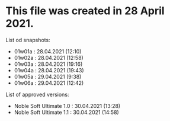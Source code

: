 # This file was created in 28 April 2021.
List od snapshots:
- 01w01a : 28.04.2021 (12:10)
- 01w02a : 28.04.2021 (12:58)
- 01w03a : 28.04.2021 (19:16)
- 01w04a : 28.04.2021 (19:43)
- 01w05a : 29.04.2021 (9:38)
- 01w06a : 29.04.2021 (12:42)  
  
List of approved versions:
- Noble Soft Ultimate 1.0 : 30.04.2021 (13:28)
- Noble Soft Ultimate 1.1 : 30.04.2021 (14:58)